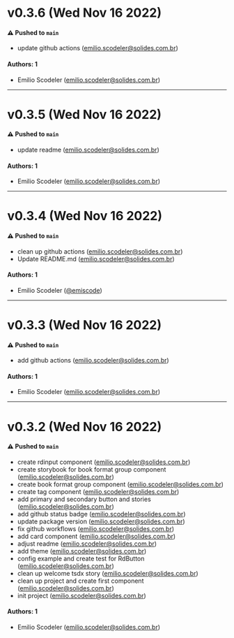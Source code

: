 # v0.3.6 (Wed Nov 16 2022)

#### ⚠️ Pushed to `main`

- update github actions (emilio.scodeler@solides.com.br)

#### Authors: 1

- Emilio Scodeler (emilio.scodeler@solides.com.br)

---

# v0.3.5 (Wed Nov 16 2022)

#### ⚠️ Pushed to `main`

- update readme (emilio.scodeler@solides.com.br)

#### Authors: 1

- Emilio Scodeler (emilio.scodeler@solides.com.br)

---

# v0.3.4 (Wed Nov 16 2022)

#### ⚠️ Pushed to `main`

- clean up github actions (emilio.scodeler@solides.com.br)
- Update README.md (emilio.scodeler@solides.com.br)

#### Authors: 1

- Emilio Scodeler ([@emiscode](https://github.com/emiscode))

---

# v0.3.3 (Wed Nov 16 2022)

#### ⚠️ Pushed to `main`

- add github actions (emilio.scodeler@solides.com.br)

#### Authors: 1

- Emilio Scodeler (emilio.scodeler@solides.com.br)

---

# v0.3.2 (Wed Nov 16 2022)

#### ⚠️ Pushed to `main`

- create rdinput component (emilio.scodeler@solides.com.br)
- create storybook for book format group component (emilio.scodeler@solides.com.br)
- create book format group component (emilio.scodeler@solides.com.br)
- create tag component (emilio.scodeler@solides.com.br)
- add primary and secondary button and stories (emilio.scodeler@solides.com.br)
- add github status badge (emilio.scodeler@solides.com.br)
- update package version (emilio.scodeler@solides.com.br)
- fix github workflows (emilio.scodeler@solides.com.br)
- add card component (emilio.scodeler@solides.com.br)
- adjust readme (emilio.scodeler@solides.com.br)
- add theme (emilio.scodeler@solides.com.br)
- config example and create test for RdButton (emilio.scodeler@solides.com.br)
- clean up welcome tsdx story (emilio.scodeler@solides.com.br)
- clean up project and create first component (emilio.scodeler@solides.com.br)
- init project (emilio.scodeler@solides.com.br)

#### Authors: 1

- Emilio Scodeler (emilio.scodeler@solides.com.br)
